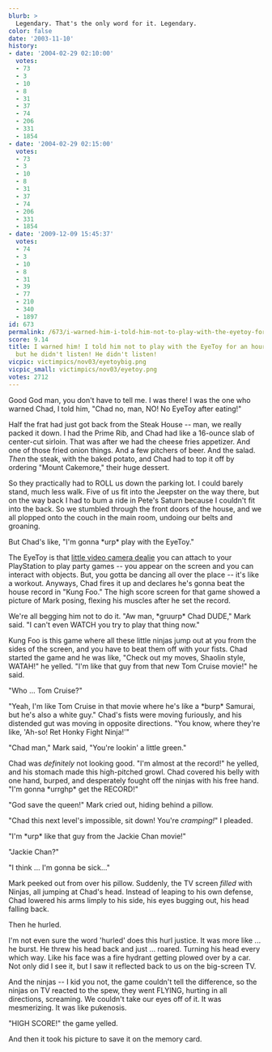 ```yaml
---
blurb: >
  Legendary. That's the only word for it. Legendary.
color: false
date: '2003-11-10'
history:
- date: '2004-02-29 02:10:00'
  votes:
  - 73
  - 3
  - 10
  - 8
  - 31
  - 37
  - 74
  - 206
  - 331
  - 1854
- date: '2004-02-29 02:15:00'
  votes:
  - 73
  - 3
  - 10
  - 8
  - 31
  - 37
  - 74
  - 206
  - 331
  - 1854
- date: '2009-12-09 15:45:37'
  votes:
  - 74
  - 3
  - 10
  - 8
  - 31
  - 39
  - 77
  - 210
  - 340
  - 1897
id: 673
permalink: /673/i-warned-him-i-told-him-not-to-play-with-the-eyetoy-for-an-hour-after-eating-but-he-didnt-listen-he-didnt-listen/
score: 9.14
title: I warned him! I told him not to play with the EyeToy for an hour after eating,
  but he didn't listen! He didn't listen!
vicpic: victimpics/nov03/eyetoybig.png
vicpic_small: victimpics/nov03/eyetoy.png
votes: 2712
---
```


Good God man, you don't have to tell me. I was there! I was the one who
warned Chad, I told him, "Chad no, man, NO! No EyeToy after eating!"

Half the frat had just got back from the Steak House -- man, we really
packed it down. I had the Prime Rib, and Chad had like a 16-ounce slab
of center-cut sirloin. That was after we had the cheese fries appetizer.
And one of those fried onion things. And a few pitchers of beer. And the
salad. *Then* the steak, with the baked potato, and Chad had to top it
off by ordering "Mount Cakemore," their huge dessert.

So they practically had to ROLL us down the parking lot. I could barely
stand, much less walk. Five of us fit into the Jeepster on the way
there, but on the way back I had to bum a ride in Pete's Saturn because
I couldn't fit into the back. So we stumbled through the front doors of
the house, and we all plopped onto the couch in the main room, undoing
our belts and groaning.

But Chad's like, "I'm gonna \*urp\* play with the EyeToy."

The EyeToy is that [little video camera
dealie](http://web.archive.org/web/20031110000000/http://www.gamespy.com/hardware/august03/eyetoyps2/)
you can attach to your PlayStation to play party games -- you appear on
the screen and you can interact with objects. But, you gotta be dancing
all over the place -- it's like a workout. Anyways, Chad fires it up and
declares he's gonna beat the house record in "Kung Foo." The high score
screen for that game showed a picture of Mark posing, flexing his
muscles after he set the record.

We're all begging him not to do it. "Aw man, \*gruurp\* Chad DUDE," Mark
said. "I can't even WATCH you try to play that thing now."

Kung Foo is this game where all these little ninjas jump out at you from
the sides of the screen, and you have to beat them off with your fists.
Chad started the game and he was like, "Check out my moves, Shaolin
style, WATAH!" he yelled. "I'm like that guy from that new Tom Cruise
movie!" he said.

"Who ... Tom Cruise?"

"Yeah, I'm like Tom Cruise in that movie where he's like a \*burp\*
Samurai, but he's also a white guy." Chad's fists were moving furiously,
and his distended gut was moving in opposite directions. "You know,
where they're like, 'Ah-so! Ret Honky Fight Ninja!'"

"Chad man," Mark said, "You're lookin' a little green."

Chad was *definitely* not looking good. "I'm almost at the record!" he
yelled, and his stomach made this high-pitched growl. Chad covered his
belly with one hand, burped, and desperately fought off the ninjas with
his free hand. "I'm gonna \*urrghp\* get the RECORD!"

"God save the queen!" Mark cried out, hiding behind a pillow.

"Chad this next level's impossible, sit down! You're *cramping!*" I
pleaded.

"I'm \*urp\* like that guy from the Jackie Chan movie!"

"Jackie Chan?"

"I think ... I'm gonna be sick..."

Mark peeked out from over his pillow. Suddenly, the TV screen *filled*
with Ninjas, all jumping at Chad's head. Instead of leaping to his own
defense, Chad lowered his arms limply to his side, his eyes bugging out,
his head falling back.

Then he hurled.

I'm not even sure the word 'hurled' does this hurl justice. It was more
like ... he burst. He threw his head back and just ... roared. Turning
his head every which way. Like his face was a fire hydrant getting
plowed over by a car. Not only did I see it, but I saw it reflected back
to us on the big-screen TV.

And the ninjas -- I kid you not, the game couldn't tell the difference,
so the ninjas on TV reacted to the spew, they went FLYING, hurting in
all directions, screaming. We couldn't take our eyes off of it. It was
mesmerizing. It was like pukenosis.

"HIGH SCORE!" the game yelled.

And then it took his picture to save it on the memory card.